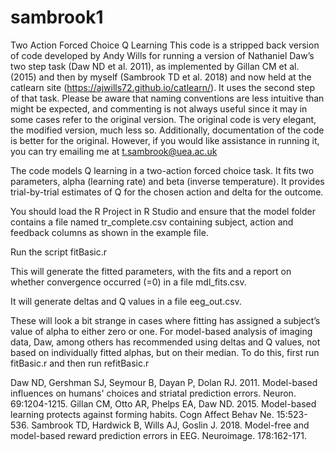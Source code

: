 # sambrook1
Two Action Forced Choice Q Learning
This code is a stripped back version of code developed by Andy Wills for running a version of Nathaniel Daw’s two step task (Daw ND et al. 2011), as implemented by Gillan CM et al. (2015) and then by myself (Sambrook TD et al. 2018) and now held at the catlearn site (https://ajwills72.github.io/catlearn/). It uses the second step of that task. Please be aware that naming conventions are less intuitive than might be expected, and commenting is not always useful since it may in some cases refer to the original version. The original code is very elegant, the modified version, much less so. Additionally, documentation of the code is better for the original. However, if you would like assistance in running it, you can try emailing me at t.sambrook@uea.ac.uk

The code models Q learning in a two-action forced choice task. It fits two parameters, alpha (learning rate) and beta (inverse temperature). It provides trial-by-trial estimates of Q for the chosen action and delta for the outcome.

You should load the R Project in R Studio and ensure that the model folder contains a file named tr_complete.csv containing subject, action and feedback columns as shown in the example file.

Run the script fitBasic.r

This will generate the fitted parameters, with the fits and a report on whether convergence occurred (=0) in a file mdl_fits.csv.

It will generate deltas and Q values in a file eeg_out.csv.

These will look a bit strange in cases where fitting has assigned a subject’s value of alpha to either zero or one. For model-based analysis of imaging data, Daw, among others has recommended using deltas and Q values, not based on individually fitted alphas, but on their median. To do this, first run fitBasic.r and then run refitBasic.r

Daw ND, Gershman SJ, Seymour B, Dayan P, Dolan RJ. 2011. Model-based influences on humans' choices and striatal prediction errors. Neuron. 69:1204-1215.
Gillan CM, Otto AR, Phelps EA, Daw ND. 2015. Model-based learning protects against forming habits. Cogn Affect Behav Ne. 15:523-536.
Sambrook TD, Hardwick B, Wills AJ, Goslin J. 2018. Model-free and model-based reward prediction errors in EEG. Neuroimage. 178:162-171.



